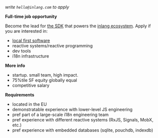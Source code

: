 _write `hello@inlang.com` to apply_

**Full-time job opportunity**

Become the lead for [the SDK](https://inlang.com/documentation) that powers the [inlang ecosystem](https://inlang.com/c/apps). Apply if you are interested in:


- [local first software](https://www.inkandswitch.com/local-first/)
- reactive systems/reactive programming
- dev tools
- i18n infrastructure

**More info**

- startup. small team, high impact.
- 75%tile SF equity globally equal
- competitive salary
    
**Requirements**

- located in the EU
- demonstratable experience with lower-level JS engineering
- pref part of a large-scale i18n engineering team
- pref experience with different reactive systems (RxJS, Signals, MobX, etc.)
- pref experience with embedded databases (sqlite, pouchdb, indexdb)
